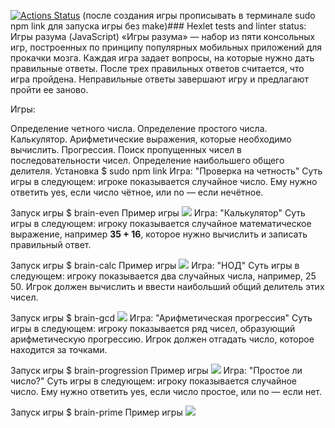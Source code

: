
[![Actions Status](https://github.com/tod535/frontend-project-44/workflows/hexlet-check/badge.svg)](https://github.com/tod535/frontend-project-44/actions)
(после создания игры прописывать в терминале sudo npm link для запуска игры без make)### Hexlet tests and linter status:
Игры разума (JavaScript)
«Игры разума» — набор из пяти консольных игр, построенных по принципу популярных мобильных приложений для прокачки мозга. Каждая игра задает вопросы, на которые нужно дать правильные ответы. После трех правильных ответов считается, что игра пройдена. Неправильные ответы завершают игру и предлагают пройти ее заново.

Игры:

Определение четного числа.
Определение простого числа.
Калькулятор. Арифметические выражения, которые необходимо вычислить.
Прогрессия. Поиск пропущенных чисел в последовательности чисел.
Определение наибольшего общего делителя.
Установка
$ sudo npm link 
Игра: "Проверка на четность"
Суть игры в следующем: игрокe показывается случайное число. Ему нужно ответить yes, если число чётное, или no — если нечётное.

Запуск игры
$ brain-even
Пример игры
<a href="https://asciinema.org/a/gM9Csy7ZWuHpPksmibcxe58Sl" target="_blank"><img src="https://asciinema.org/a/gM9Csy7ZWuHpPksmibcxe58Sl.svg" /></a>
Игра: "Калькулятор"
Суть игры в следующем: игроку показывается случайное математическое выражение, например <strong>35 + 16</strong>, которое нужно вычислить и записать правильный ответ.

Запуск игры
$ brain-calc
Пример игры
<a href="https://asciinema.org/a/Ea5TdQqCJxzCLL2poKUTjw7Rr" target="_blank"><img src="https://asciinema.org/a/Ea5TdQqCJxzCLL2poKUTjw7Rr.svg" /></a>
Игра: "НОД"
Суть игры в следующем: игроку показывается два случайных числа, например, 25 50. Игрок должен вычислить и ввести наибольший общий делитель этих чисел.

Запуск игры
$ brain-gcd
<a href="https://asciinema.org/a/hpRoI4O6DifHxmXZfeTwKtJHk" target="_blank"><img src="https://asciinema.org/a/hpRoI4O6DifHxmXZfeTwKtJHk.svg" /></a>
Игра: "Арифметическая прогрессия"
Суть игры в следующем: игроку показывается ряд чисел, образующий арифметическую прогрессию. Игрок должен отгадать число, которое находится за точками.

Запуск игры
$ brain-progression
Пример игры
<a href="https://asciinema.org/a/2pqf0RJ7GvwrTUAdz5XV1MhFx" target="_blank"><img src="https://asciinema.org/a/2pqf0RJ7GvwrTUAdz5XV1MhFx.svg" /></a>
Игра: "Простое ли число?"
Суть игры в следующем: игроку показывается случайное число. Ему нужно ответить yes, если число простое, или no — если нет.

Запуск игры
$ brain-prime
Пример игры
<a href="https://asciinema.org/a/Guga3MP4F6N7iEyBAWcbRxiK0" target="_blank"><img src="https://asciinema.org/a/Guga3MP4F6N7iEyBAWcbRxiK0.svg" /></a>